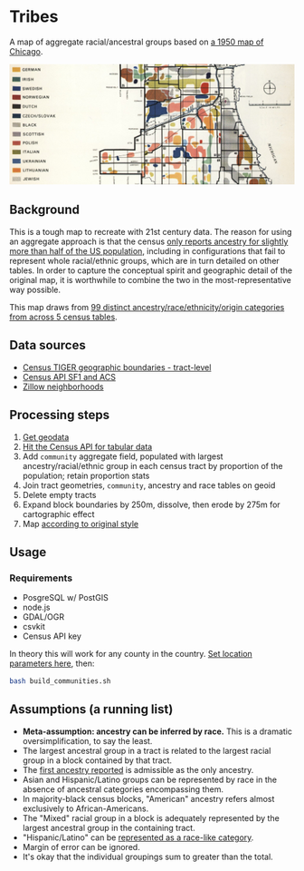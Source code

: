 # Tribes
A map of aggregate racial/ancestral groups based on [a 1950 map of Chicago](https://upload.wikimedia.org/wikipedia/commons/b/b5/Chicago_Demographics_in_1950_Map.jpg). 

![original](original.png)

## Background
This is a tough map to recreate with 21st century data. The reason for using an aggregate approach is that the census [only reports ancestry for slightly more than half of the US population](http://factfinder.census.gov/faces/tableservices/jsf/pages/productview.xhtml?pid=ACS_13_5YR_B04001&prodType=table), including in configurations that fail to represent whole racial/ethnic groups, which are in turn detailed on other tables. In order to capture the conceptual spirit and geographic detail of the original map, it is worthwhile to combine the two in the most-representative way possible. 

This map draws from [99 distinct ancestry/race/ethnicity/origin categories from across 5 census tables](data/census_community_fields.csv).

## Data sources
 - [Census TIGER geographic boundaries - tract-level](data/cook_county_blocks.geojson)
 - [Census API SF1 and ACS](http://api.census.gov/data/2010/sf1/variables.html)
 - [Zillow neighborhoods](data/zillow_neighborhoods.geojson)
 
## Processing steps
 1. [Get geodata](build_communities.sh)
 2. [Hit the Census API for tabular data](processing/pull/index.js)
 3. Add `community` aggregate field, populated with largest ancestry/racial/ethnic group in each census tract by proportion of the population; retain proportion stats
 4. Join tract geometries, `community`, ancestry and race tables on geoid
 5. Delete empty tracts
 6. Expand block boundaries by 250m, dissolve, then erode by 275m for cartographic effect
 7. Map [according to original style](cartography/chicago_demographics.mss)
 
## Usage

### Requirements

- PosgreSQL w/ PostGIS
- node.js
- GDAL/OGR
- csvkit
- Census API key

In theory this will work for any county in the country. [Set location parameters here](build_communities.sh#L6-L9), then:

```bash
bash build_communities.sh
```
 
## Assumptions (a running list)
 - __Meta-assumption: ancestry can be inferred by race.__ This is a dramatic oversimplification, to say the least.
 - The largest ancestral group in a tract is related to the largest racial group in a block contained by that tract.
 - The [first ancestry reported](http://factfinder.census.gov/faces/tableservices/jsf/pages/productview.xhtml?pid=ACS_13_5YR_B04001&prodType=table) is admissible as the only ancestry.
 - Asian and Hispanic/Latino groups can be represented by race in the absence of ancestral categories encompassing them.
 - In majority-black census blocks, "American" ancestry refers almost exclusively to African-Americans.
 - The "Mixed" racial group in a block is adequately represented by the largest ancestral group in the containing tract.
 - "Hispanic/Latino" can be [represented as a race-like category](http://censusreporter.org/topics/race-hispanic/).
 - Margin of error can be ignored.
 - It's okay that the individual groupings sum to greater than the total.